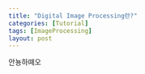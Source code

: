 ```yaml
---
title: "Digital Image Processing란?"
categories: [Tutorial]
tags: [ImageProcessing]
layout: post
---
```


안뇽하뗴오